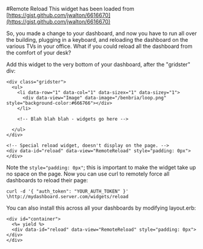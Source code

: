 #Remote Reload
This widget has been loaded from [https://gist.github.com/jwalton/6616670](https://gist.github.com/jwalton/6616670)


So, you made a change to your dashboard, and now you have to run all over the building, plugging in a keyboard, and reloading the dashboard on the various TVs in your office.  What if you could reload all the dashboard from the comfort of your desk?

Add this widget to the very bottom of your dashboard, after the "gridster" div:

    <div class="gridster">
      <ul>
        <li data-row="1" data-col="1" data-sizex="1" data-sizey="1">
          <div data-view="Image" data-image="/benbria/loop.png" style="background-color:#666766"></div>
        </li>

        <!-- Blah blah blah - widgets go here -->

      </ul>
    </div>

    <!-- Special reload widget, doesn't display on the page. -->
    <div data-id="reload" data-view="RemoteReload" style="padding: 0px"></div>
    
Note the `style="padding: 0px"`; this is important to make the widget take up no space on the page.  Now you can use curl to remotely force all dashboards to reload their page:

    curl -d '{ "auth_token": "YOUR_AUTH_TOKEN" }' \http://mydashboard.server.com/widgets/reload
    
You can also install this across all your dashboards by modifying layout.erb:

    <div id="container">
      <%= yield %>
      <div data-id="reload" data-view="RemoteReload" style="padding: 0px"></div>
    </div>